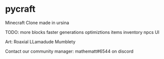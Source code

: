 # pycraft
Minecraft Clone made in ursina

TODO:
  more blocks
  faster generations
  optimiztions
  items
  inventory
  npcs
  UI

Art:
 Roaxial
 LLamadude
 Mumblety

Contact our community manager: mathematt#6544 on discord
